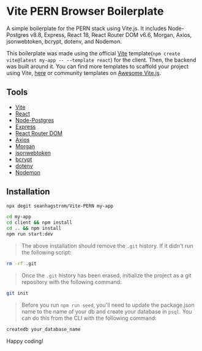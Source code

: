 # Vite PERN Browser Boilerplate

A simple boilerplate for the PERN stack using Vite.js. It includes Node-Postgres v8.8, Express, React 18, React Router DOM v6.6, Morgan, Axios, jsonwebtoken, bcrypt, dotenv, and Nodemon.

This boilerplate was made using the official [Vite](https://vitejs.dev) template(`npm create vite@latest my-app -- --template react`) for the client. Then, the backend was built around it. You can find more templates to scaffold your project using Vite, [here](https://github.com/vitejs/vite/tree/main/packages/create-vite) or community templates on [Awesome Vite.js](https://github.com/vitejs/awesome-vite#templates).

## Tools

- [Vite](https://vitejs.dev)
- [React](https://reactjs.org/)
- [Node-Postgres](https://node-postgres.com/)
- [Express](https://expressjs.com/)
- [React Router DOM](https://reactrouter.com/en/main)
- [Axios](https://axios-http.com/docs/intro)
- [Morgan](https://www.npmjs.com/package/morgan)
- [jsonwebtoken](https://www.npmjs.com/package/jsonwebtoken)
- [bcrypt](https://www.npmjs.com/package/bcrypt)
- [dotenv](https://www.npmjs.com/package/dotenv)
- [Nodemon](https://www.npmjs.com/package/nodemon)

## Installation

```bash
npx degit seanhagstrom/Vite-PERN my-app
```

```bash
cd my-app
cd client && npm install
cd .. && npm install
npm run start:dev
```

> The above installation should remove the `.git` history. If it didn't run the following script:

```bash
rm -rf .git
```

> Once the `.git` history has been erased, initialize the project as a git repository with the following command:

```bash
git init
```

> Before you run `npm run seed`, you'll need to update the package.json name to the name of your db and create your database in `psql`. You can do this from the CLI with the following command:

```bash
createdb your_database_name
```

Happy coding!

